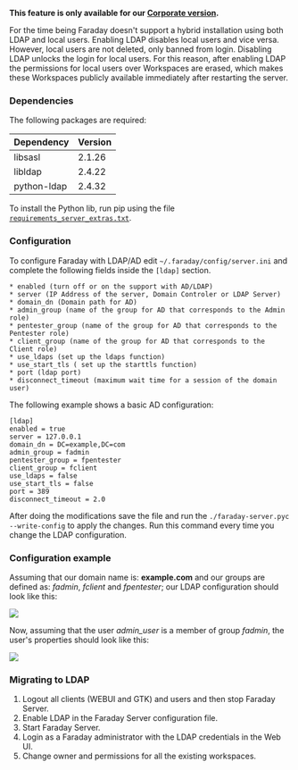 **This feature is only available for our [Corporate version](https://www.faradaysec.com/#download).**

For the time being Faraday doesn't support a hybrid installation using both LDAP and local users. Enabling LDAP disables local users and vice versa. However, local users are not deleted, only banned from login. Disabling LDAP unlocks the login for local users. For this reason, after enabling LDAP the permissions for local users over Workspaces are erased, which makes these Workspaces publicly available immediately after restarting the server.

### Dependencies

The following packages are required:

| Dependency | Version |
|---|---|
| libsasl | 2.1.26 |
| libldap | 2.4.22 |
| python-ldap | 2.4.32 |

To install the Python lib, run pip using the file [`requirements_server_extras.txt`](https://github.com/infobyte/faraday/blob/master/requirements_server_extras.txt).

### Configuration

To configure Faraday with LDAP/AD edit `~/.faraday/config/server.ini` and complete the following fields inside the `[ldap]` section.

```
* enabled (turn off or on the support with AD/LDAP)
* server (IP Address of the server, Domain Controler or LDAP Server)
* domain_dn (Domain path for AD)
* admin_group (name of the group for AD that corresponds to the Admin role)
* pentester_group (name of the group for AD that corresponds to the Pentester role)
* client_group (name of the group for AD that corresponds to the Client role)
* use_ldaps (set up the ldaps function)
* use_start_tls ( set up the starttls function)
* port (ldap port)
* disconnect_timeout (maximum wait time for a session of the domain user)
```

The following example shows a basic AD configuration:

```
[ldap]
enabled = true
server = 127.0.0.1
domain_dn = DC=example,DC=com
admin_group = fadmin
pentester_group = fpentester
client_group = fclient
use_ldaps = false
use_start_tls = false
port = 389
disconnect_timeout = 2.0
```

After doing the modifications save the file and run the `./faraday-server.pyc --write-config` to apply the changes. Run this command every time you change the LDAP configuration.

### Configuration example

Assuming that our domain name is: **example.com** and our groups are defined as: _fadmin_, _fclient_ and _fpentester_; our LDAP configuration should look like this: 

![](https://raw.github.com/wiki/infobyte/faraday/images/ldap/domain_view.png)

Now, assuming that the user _admin_user_ is a member of group _fadmin_, the user's properties should look like this:

![](https://raw.github.com/wiki/infobyte/faraday/images/ldap/user_view.png)

### Migrating to LDAP

1. Logout all clients (WEBUI and GTK) and users and then stop Faraday Server.
2. Enable LDAP in the Faraday Server configuration file.
3. Start Faraday Server.
4. Login as a Faraday administrator with the LDAP credentials in the Web UI.
5. Change owner and permissions for all the existing workspaces.
